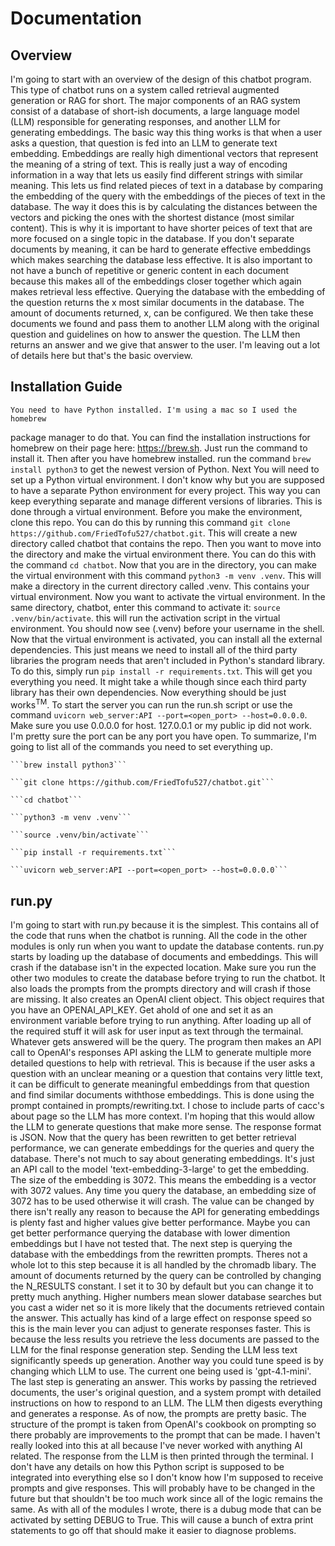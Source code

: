 # Documentation

## Overview

I'm going to start with an overview of the design of this chatbot program. 
This type of chatbot runs on a system called retrieval augmented generation or
RAG for short. The major components of an RAG system consist of a database of
short-ish documents, a large language model (LLM) responsible for generating
responses, and another LLM for generating embeddings. The basic way this thing
works is that when a user asks a question, that question is fed into an LLM to
generate text embedding. Embeddings are really high dimentional vectors that
represent the meaning of a string of text. This is really just a way of
encoding information in a way that lets us easily find different strings with
similar meaning. This lets us find related pieces of text in a database by
comparing the embedding of the query with the embeddings of the pieces of text
in the database. The way it does this is by calculating the distances between
the vectors and picking the ones with the shortest distance (most similar
content). This is why it is important to have shorter peices of text that are
more focused on a single topic in the database. If you don't separate documents
by meaning, it can be hard to generate effective embeddings which makes
searching the database less effective. It is also important to not have a bunch
of repetitive or generic content in each document because this makes all of the
embeddings closer together which again makes retrieval less effective. Querying
the database with the embedding of the question returns the x most similar
documents in the database. The amount of documents returned, x, can be
configured. We then take these documents we found and pass them to another LLM
along with the original question and guidelines on how to answer the question.
The LLM then returns an answer and we give that answer to the user. I'm leaving
out a lot of details here but that's the basic overview. 


## Installation Guide

    You need to have Python installed. I'm using a mac so I used the homebrew
package manager to do that. You can find the installation instructions for
homebrew on their page here: https://brew.sh. Just run the command to install
it. Then after you have homebrew installed. run the command
```brew install python3``` to get the newest version of Python.
    Next You will need to set up a Python virtual environment. I don't know why
but you are supposed to have a separate Python environment for every project. 
This way you can keep everything separate and manage different versions of
libraries. This is done through a virtual environment. Before you make the
environment, clone this repo. You can do this by running this command
```git clone https://github.com/FriedTofu527/chatbot.git```. This will create a
new directory called chatbot that contains the repo. Then you want to move into
the directory and make the virtual environment there. You can do this with the
command ```cd chatbot```. Now that you are in the directory, you can make the
virtual environment with this command ```python3 -m venv .venv```. This will
make a directory in the current directory called .venv. This contains your
virtual environment.
    Now you want to activate the virtual environment. In the same directory,
chatbot, enter this command to activate it: ```source .venv/bin/activate```.
this will run the activation script in the virtual environment. You should now
see (.venv) before your username in the shell.
    Now that the virtual environment is activated, you can install all the
external dependencies. This just means we need to install all of the third
party libraries the program needs that aren't included in Python's standard
library. To do this, simply run ```pip install -r requirements.txt```. This
will get you everything you need. It might take a while though since each third
party library has their own dependencies. 
    Now everything should be just works<sup>TM</sup>.
    To start the server you can run the run.sh script or use the command
```uvicorn web_server:API --port=<open_port> --host=0.0.0.0```. Make sure you
use 0.0.0.0 for host. 127.0.0.1 or my public ip did not work. I'm pretty sure
the port can be any port you have open.
    To summarize, I'm going to list all of the commands you need to set
everything up.

    ```brew install python3```

    ```git clone https://github.com/FriedTofu527/chatbot.git```

    ```cd chatbot```

    ```python3 -m venv .venv```

    ```source .venv/bin/activate```

    ```pip install -r requirements.txt```
    
    ```uvicorn web_server:API --port=<open_port> --host=0.0.0.0```

## run.py

I'm going to start with run.py because it is the simplest. This contains all of
the code that runs when the chatbot is running. All the code in the other
modules is only run when you want to update the database contents. run.py
starts by loading up the database of documents and embeddings. This will crash
if the database isn't in the expected location. Make sure you run the other two
modules to create the database before trying to run the chatbot. It also loads
the prompts from the prompts directory and will crash if those are missing. It
also creates an OpenAI client object. This object requires that you have an
OPENAI_API_KEY. Get ahold of one and set it as an environment variable before
trying to run anything. After loading up all of the required stuff it will ask
for user input as text through the termainal. Whatever gets answered will be
the query. The program then makes an API call to OpenAI's responses API asking
the LLM to generate multiple more detailed questions to help with retrieval.
This is because if the user asks a question with an unclear meaning or a
question that contains very little text, it can be difficult to generate
meaningful embeddings from that question and find similar documents withthose
embeddings. This is done using the prompt contained in prompts/rewriting.txt.
I chose to include parts of cacc's about page so the LLM has more context. I'm
hoping that this would allow the LLM to generate questions that make more
sense. The response format is JSON. Now that the query has been rewritten to
get better retrieval performance, we can generate embeddings for the queries
and query the database. There's not much to say about generating embeddings.
It's just an API call to the model 'text-embedding-3-large' to get the
embedding. The size of the embedding is 3072. This means the embedding is a
vector with 3072 values. Any time you query the database, an embedding size of
3072 has to be used otherwise it will crash. The value can be changed by there
isn't really any reason to because the API for generating embeddings is plenty
fast and higher values give better performance. Maybe you can get better
performance querying the database with lower dimention embeddings but I have
not tested that. The next step is querying the database with the embeddings
from the rewritten prompts. Theres not a whole lot to this step because it is
all handled by the chromadb libary. The amount of documents returned by the
query can be controlled by changing the N_RESULTS constant. I set it to 30 by
default but you can change it to pretty much anything. Higher numbers mean
slower database searches but you cast a wider net so it is more likely that the
documents retrieved contain the answer. This actually has kind of a large 
effect on response speed so this is the main lever you can adjust to generate
responses faster. This is because the less results you retrieve the less
documents are passed to the LLM for the final response generation step. Sending
the LLM less text significantly speeds up generation. Another way you could
tune speed is by changing which LLM to use. The current one being used is 
'gpt-4.1-mini'. The last step is generating an answer. This works by passing
the retrieved documents, the user's original question, and a system prompt with
detailed instructions on how to respond to an LLM. The LLM then digests
everything and generates a response. As of now, the prompts are pretty basic.
The structure of the prompt is taken from OpenAI's cookbook on prompting so
there probably are improvements to the prompt that can be made. I haven't
really looked into this at all because I've never worked with anything AI
related. The response from the LLM is then printed through the terminal. I
don't have any details on how this Python script is supposed to be integrated
into everything else so I don't know how I'm supposed to receive prompts and
give responses. This will probably have to be changed in the future but that
shouldn't be too much work since all of the logic remains the same. As with all
of the modules I wrote, there is a dubug mode that can be activated by setting
DEBUG to True.  This will cause a bunch of extra print statements to go off
that should make it easier to diagnose problems.